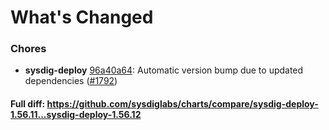 # What's Changed

### Chores
- **sysdig-deploy** [96a40a64](https://github.com/sysdiglabs/charts/commit/96a40a64b7088f6f7dad0489e00db1387a8f407d): Automatic version bump due to updated dependencies ([#1792](https://github.com/sysdiglabs/charts/issues/1792))
#### Full diff: https://github.com/sysdiglabs/charts/compare/sysdig-deploy-1.56.11...sysdig-deploy-1.56.12
